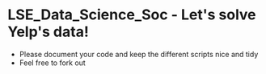 # LSE_Data_Science_Soc - Let's solve Yelp's data!

- Please document your code and keep the different scripts nice and tidy
- Feel free to fork out
